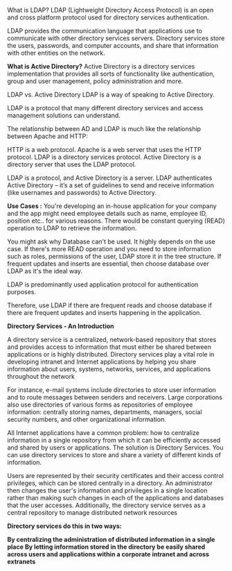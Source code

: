 What is LDAP?
LDAP (Lightweight Directory Access Protocol) is an open and cross platform protocol used for directory services authentication.

LDAP provides the communication language that applications use to communicate with other directory services servers. Directory services store the users, passwords, and computer accounts, and share that information with other entities on the network.

<b>What is Active Directory?</b>
Active Directory is a directory services implementation that provides all sorts of functionality like authentication, group and user management, policy administration and more.

LDAP vs. Active Directory
LDAP is a way of speaking to Active Directory.

LDAP is a protocol that many different directory services and access management solutions can understand.

The relationship between AD and LDAP is much like the relationship between Apache and HTTP:

HTTP is a web protocol.
Apache is a web server that uses the HTTP protocol.
LDAP is a directory services protocol.
Active Directory is a directory server that uses the LDAP protocol.

LDAP is a protocol, and Active Directory is a server. LDAP authenticates Active Directory – it’s a set of guidelines to send and receive information (like usernames and passwords) to Active Directory. 

<b>Use Cases :</b>
You're developing an in-house application for your company and the app might need employee details such as name, employee ID, position etc.. for various reasons. There would be constant querying (READ) operation to LDAP to retrieve the information.

You might ask why Database can't be used. It highly depends on the use case. If there's more READ operation and you need to store information such as roles, permissions of the user, LDAP store it in the tree structure. If frequent updates and inserts are essential, then choose database over LDAP as it's the ideal way.

LDAP is predominantly used application protocol for authentication purposes.

Therefore, use LDAP if there are frequent reads and choose database if there are frequent updates and inserts happening in the application.

<b>Directory Services - An Introduction</b>

A directory service is a centralized, network-based repository that stores and provides access to information that must either be shared between applications or is highly distributed. Directory services play a vital role in developing intranet and Internet applications by helping you share information about users, systems, networks, services, and applications throughout the network

For instance, e-mail systems include directories to store user information and to route messages between senders and receivers. Large corporations also use directories of various forms as repositories of employee information: centrally storing names, departments, managers, social security numbers, and other organizational information.

All Internet applications have a common problem: how to centralize information in a single repository from which it can be efficiently accessed and shared by users or applications. The solution is Directory Services. You can use directory services to store and share a variety of different kinds of information.

Users are represented by their security certificates and their access control privileges, which can be stored centrally in a directory. An administrator then changes the user's information and privileges in a single location rather than making such changes in each of the applications and databases that the user accesses. Additionally, the directory service serves as a central repository to manage distributed network resources

<b>Directory services do this in two ways: <b>

By centralizing the administration of distributed information in a single place
By letting information stored in the directory be easily shared across users and applications within a corporate intranet and across extranets
